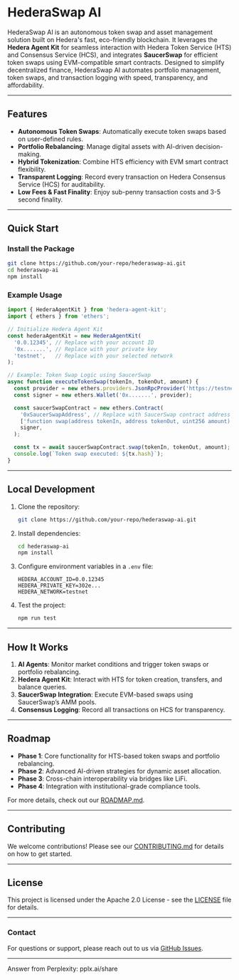 # HederaSwap AI


HederaSwap AI is an autonomous token swap and asset management solution built on Hedera's fast, eco-friendly blockchain. It leverages the **Hedera Agent Kit** for seamless interaction with Hedera Token Service (HTS) and Consensus Service (HCS), and integrates **SaucerSwap** for efficient token swaps using EVM-compatible smart contracts. Designed to simplify decentralized finance, HederaSwap AI automates portfolio management, token swaps, and transaction logging with speed, transparency, and affordability.

---

## **Features**
- **Autonomous Token Swaps**: Automatically execute token swaps based on user-defined rules.
- **Portfolio Rebalancing**: Manage digital assets with AI-driven decision-making.
- **Hybrid Tokenization**: Combine HTS efficiency with EVM smart contract flexibility.
- **Transparent Logging**: Record every transaction on Hedera Consensus Service (HCS) for auditability.
- **Low Fees & Fast Finality**: Enjoy sub-penny transaction costs and 3-5 second finality.

---

## **Quick Start**

### **Install the Package**
```bash
git clone https://github.com/your-repo/hederaswap-ai.git
cd hederaswap-ai
npm install
```

### **Example Usage**
```javascript
import { HederaAgentKit } from 'hedera-agent-kit';
import { ethers } from 'ethers';

// Initialize Hedera Agent Kit
const hederaAgentKit = new HederaAgentKit(
  '0.0.12345', // Replace with your account ID
  '0x.......', // Replace with your private key
  'testnet',   // Replace with your selected network
);

// Example: Token Swap Logic using SaucerSwap
async function executeTokenSwap(tokenIn, tokenOut, amount) {
  const provider = new ethers.providers.JsonRpcProvider('https://testnet.hashio.io/api');
  const signer = new ethers.Wallet('0x.......', provider);

  const saucerSwapContract = new ethers.Contract(
    '0xSaucerSwapAddress', // Replace with SaucerSwap contract address
    ['function swap(address tokenIn, address tokenOut, uint256 amount) public'], // ABI snippet
    signer,
  );

  const tx = await saucerSwapContract.swap(tokenIn, tokenOut, amount);
  console.log(`Token swap executed: ${tx.hash}`);
}
```

---

## **Local Development**

1. Clone the repository:
   ```bash
   git clone https://github.com/your-repo/hederaswap-ai.git
   ```

2. Install dependencies:
   ```bash
   cd hederaswap-ai
   npm install
   ```

3. Configure environment variables in a `.env` file:
   ```env
   HEDERA_ACCOUNT_ID=0.0.12345
   HEDERA_PRIVATE_KEY=302e...
   HEDERA_NETWORK=testnet
   ```

4. Test the project:
   ```bash
   npm run test
   ```

---

## **How It Works**

1. **AI Agents**: Monitor market conditions and trigger token swaps or portfolio rebalancing.
2. **Hedera Agent Kit**: Interact with HTS for token creation, transfers, and balance queries.
3. **SaucerSwap Integration**: Execute EVM-based swaps using SaucerSwap’s AMM pools.
4. **Consensus Logging**: Record all transactions on HCS for transparency.

---

## **Roadmap**
- **Phase 1**: Core functionality for HTS-based token swaps and portfolio rebalancing.
- **Phase 2**: Advanced AI-driven strategies for dynamic asset allocation.
- **Phase 3**: Cross-chain interoperability via bridges like LiFi.
- **Phase 4**: Integration with institutional-grade compliance tools.

For more details, check out our [ROADMAP.md](https://github.com/your-repo/hederaswap-ai/blob/main/ROADMAP.md).

---

## **Contributing**
We welcome contributions! Please see our [CONTRIBUTING.md](https://github.com/your-repo/hederaswap-ai/blob/main/CONTRIBUTING.md) for details on how to get started.

---

## **License**
This project is licensed under the Apache 2.0 License - see the [LICENSE](https://github.com/your-repo/hederaswap-ai/blob/main/LICENSE) file for details.

---

### **Contact**
For questions or support, please reach out to us via [GitHub Issues](https://github.com/your-repo/hederaswap-ai/issues).

---
Answer from Perplexity: pplx.ai/share
